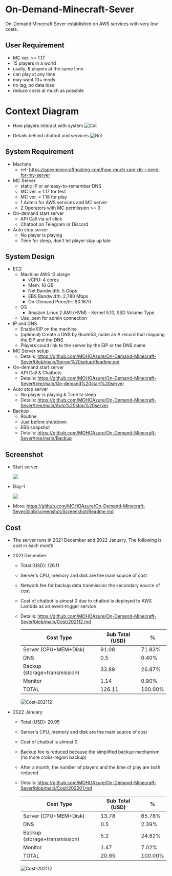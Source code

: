# On-Demand-Minecraft-Sever
On-Demand Minecraft Sever established on AWS services with very low costs.

## User Requirement
* MC ver. >= 1.17
* 15 players in a world
* usally, 8 players at the same time
* can play at any time
* may want 10+ mods
* no lag, no data loss
* reduce costs at much as possible

# Context Diagram
* How players interact with system
![Cxt](https://github.com/MOHOAzure/On-Demand-Minecraft-Sever/blob/main/Context.drawio.png)

* Details behind chatbot and services
![Bot](https://github.com/MOHOAzure/On-Demand-Minecraft-Sever/blob/main/Bot.png)

## System Requirement
* Machine
  * ref: https://apexminecrafthosting.com/how-much-ram-do-i-need-for-my-server
* MC Server
  * static IP or an easy-to-remember DNS
  * MC ver. = 1.17 for test
  * MC ver. = 1.18 for play
  * 1 Admin for AWS services and MC server
  * 2 Operators with MC permission >= 3
* On-demand start server
  * API Call via url click
  * Chatbot on Telegram or Discord
* Auto stop server
  * No player is playing
  * Time for sleep, don't let player stay up late

## System Design
* EC2
  * Machine AWS t3.xlarge
    * vCPU: 4 cores
    * Mem: 16 GB
    * Net Bandwidth: 5 Gbps
    * EBS Bandwidth: 2,780 Mbps
    * On-Demand Price/hr: $0.1670
  * OS
    * Amazon Linux 2 AMI (HVM) - Kernel 5.10, SSD Volume Type
  * Use .pem for admin connection
* IP and DNS
  * Enable EIP on the machine
  * (optional) Create a DNS by Route53, make an A record that mapping the EIP and the DNS
  * Players could link to the server by the EIP or the DNS name
* MC Server setup
  * Details: https://github.com/MOHOAzure/On-Demand-Minecraft-Sever/blob/main/Server%20setup/Readme.md
* On-demand start server
  * API Call & Chatbots
  * Details: https://github.com/MOHOAzure/On-Demand-Minecraft-Sever/tree/main/On-demand%20start%20server
* Auto stop server
  * No player is playing & Time to sleep
  * Details: https://github.com/MOHOAzure/On-Demand-Minecraft-Sever/tree/main/Auto%20stop%20server
* Backup
  * Routine
  * Just before shutdown
  * EBS snapshot
  * Details: https://github.com/MOHOAzure/On-Demand-Minecraft-Sever/tree/main/Backup

## Screenshot
* Start server

  ![](https://github.com/MOHOAzure/On-Demand-Minecraft-Sever/blob/screenshot/Screenshot/player%20interact%20with%20bot.png)

* Day-1
  
  ![](https://github.com/MOHOAzure/On-Demand-Minecraft-Sever/blob/screenshot/Screenshot/2021-12-01_22.23.48.png)

* More: https://github.com/MOHOAzure/On-Demand-Minecraft-Sever/blob/screenshot/Screenshot/Readme.md

## Cost
* The server runs in 2021 December and 2022 January. The following is cost in each month.

* 2021 December
  * Total (USD): 126.11
  * Server's CPU, memory and disk are the main source of cost
  * Network fee for backup data tranmission the secondary source of cost
  * Cost of chatbot is almost 0 due to chatbot is deployed to AWS Lambda as an event-trigger service
  * Details: https://github.com/MOHOAzure/On-Demand-Minecraft-Sever/blob/main/Cost/202112.md

    | Cost Type                     | Sub Total (USD) | %       |
    | ----------------------------- | --------------- | ------- |
    | Server (CPU+MEM+Disk)         | 91.08           | 71.83%  |
    | DNS                           | 0.5             | 0.40%   |
    | Backup (storage+transmission) | 33.89           | 26.87%  |
    | Monitor                       | 1.14            | 0.90%   |
    | TOTAL                         | 126.11          | 100.00% |

    ![Cost-202112](https://github.com/MOHOAzure/On-Demand-Minecraft-Sever/blob/main/Cost/Monthly%20Report%20-%20202112.png)

* 2022 January
  * Total (USD): 20.95
  * Server's CPU, memory and disk are the main source of cost
  * Cost of chatbot is almost 0
  * Backup fee is reduced because the simplified backup mechanism (no more cross-region backup)
  * After a month, the number of players and the time of play are both reduced
  * Details: https://github.com/MOHOAzure/On-Demand-Minecraft-Sever/blob/main/Cost/202201.md
  
    | Cost Type                     | Sub Total (USD) | %       |
    | ----------------------------- | --------------- | ------- |
    | Server (CPU+MEM+Disk)         | 13.78           | 65.78%  |
    | DNS                           | 0.5             | 2.39%   |
    | Backup (storage+transmission) | 5.2             | 24.82%  |
    | Monitor                       | 1.47            | 7.02%   |
    | TOTAL                         | 20.95           | 100.00% |

    ![Cost-202112](https://github.com/MOHOAzure/On-Demand-Minecraft-Sever/blob/main/Cost/Monthly%20Report%20-%20202201.png)
